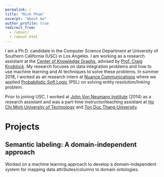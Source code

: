 ```yaml
---
permalink: /
title: "Minh Pham"
excerpt: "About me"
author_profile: true
redirect_from: 
  - /about/
  - /about.html
---
```


I am a Ph.D. candidate in the Computer Science Department at University of Southern California (USC) in Los Angeles. I am working as a research assistant at the [Center of Knowledge Graphs](http://usc-isi-i2.github.io/home/), advised by [Prof. Craig Knoblock](http://usc-isi-i2.github.io/knoblock/). My research focuses on data integration problems and how to use machine learning and AI techniques to solve these problems. In summer 2018, I worked as an research intern at [Nuance Communications](https://www.nuance.com/index.html) where we applied [Probabilistic Soft Logic](https://psl.linqs.org/) (PSL) on solving entity resolution/linking problem. 

Prior to joining USC, I worked at [John Von Neumann Institute](http://www.jvn.edu.vn/) (2014) as a research assistant and was a part-time instructor/teaching assistant at [Ho Chi Minh University of Technology](https://www.hcmut.edu.vn/en) and [Ton Duc Thang University](https://www.tdtu.edu.vn/en/home). 


Projects
========

Semantic labeling: A domain-independent approach
-----------------
Worked on a machine learning approach to develop a domain-independent system for mapping data attributes/columns to domain ontologies. 



